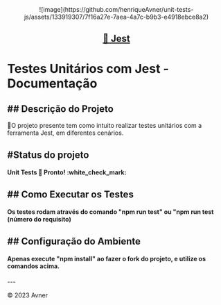 <div align="center">
	![image](https://github.com/henriqueAvner/unit-tests-js/assets/133919307/7f16a27e-7aea-4a7c-b9b3-e4918ebce8a2)
</div>
<h2 align="center">
    <a href="https://jestjs.io/pt-BR/">🔗 Jest</a>
</h2>

<h1>Testes Unitários com Jest - Documentação</h1>

<h2>## Descrição do Projeto</h2>
<p>🚀O projeto presente tem como intuito realizar testes unitários com a ferramenta Jest, em diferentes cenários.</p>

<h2>#Status do projeto</h2>

<h4>	
Unit Tests 🚀 Pronto! :white_check_mark:
</h4>

<h2>## Como Executar os Testes</h2>

<h4> 
Os testes rodam através do comando "npm run test" ou "npm run test (número do requisito)
</h4>

<h2>## Configuração do Ambiente</h2>

<h4> 
Apenas execute "npm install" ao fazer o fork do projeto, e utilize os comandos acima.
</h4>
---

&copy; 2023 Avner
